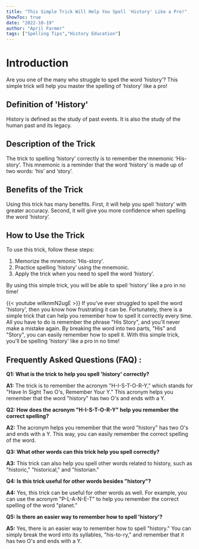 ```yaml
---
title: "This Simple Trick Will Help You Spell 'History' Like a Pro!"
ShowToc: true 
date: "2022-10-19"
author: "April Farmer" 
tags: ["Spelling Tips","History Education"]
---
```

# Introduction

Are you one of the many who struggle to spell the word ‘history’? This simple trick will help you master the spelling of ‘history’ like a pro!

## Definition of 'History'

History is defined as the study of past events. It is also the study of the human past and its legacy.

## Description of the Trick

The trick to spelling ‘history’ correctly is to remember the mnemonic ‘His-story’. This mnemonic is a reminder that the word ‘history’ is made up of two words: ‘his’ and ‘story’.

## Benefits of the Trick

Using this trick has many benefits. First, it will help you spell ‘history’ with greater accuracy. Second, it will give you more confidence when spelling the word ‘history’.

## How to Use the Trick

To use this trick, follow these steps:

1. Memorize the mnemonic ‘His-story’.
2. Practice spelling ‘history’ using the mnemonic.
3. Apply the trick when you need to spell the word ‘history’.

By using this simple trick, you will be able to spell ‘history’ like a pro in no time!

{{< youtube wIIknmN2ugE >}} 
If you've ever struggled to spell the word 'history', then you know how frustrating it can be. Fortunately, there is a simple trick that can help you remember how to spell it correctly every time. All you have to do is remember the phrase "His Story", and you'll never make a mistake again. By breaking the word into two parts, "His" and "Story", you can easily remember how to spell it. With this simple trick, you'll be spelling 'history' like a pro in no time!

## Frequently Asked Questions (FAQ) :
**Q1: What is the trick to help you spell 'history' correctly?**

**A1:** The trick is to remember the acronym "H-I-S-T-O-R-Y," which stands for "Have In Sight Two O's, Remember Your Y." This acronym helps you remember that the word "history" has two O's and ends with a Y. 

**Q2: How does the acronym "H-I-S-T-O-R-Y" help you remember the correct spelling?**

**A2:** The acronym helps you remember that the word "history" has two O's and ends with a Y. This way, you can easily remember the correct spelling of the word. 

**Q3: What other words can this trick help you spell correctly?**

**A3:** This trick can also help you spell other words related to history, such as "historic," "historical," and "historian." 

**Q4: Is this trick useful for other words besides "history"?**

**A4:** Yes, this trick can be useful for other words as well. For example, you can use the acronym "P-L-A-N-E-T" to help you remember the correct spelling of the word "planet." 

**Q5: Is there an easier way to remember how to spell 'history'?**

**A5:** Yes, there is an easier way to remember how to spell "history." You can simply break the word into its syllables, "his-to-ry," and remember that it has two O's and ends with a Y.





